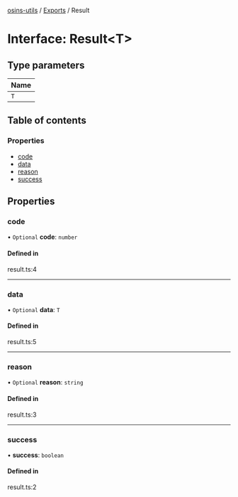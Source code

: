 [osins-utils](../README.md) / [Exports](../modules.md) / Result

# Interface: Result<T\>

## Type parameters

| Name |
| :------ |
| `T` |

## Table of contents

### Properties

- [code](Result.md#code)
- [data](Result.md#data)
- [reason](Result.md#reason)
- [success](Result.md#success)

## Properties

### code

• `Optional` **code**: `number`

#### Defined in

result.ts:4

___

### data

• `Optional` **data**: `T`

#### Defined in

result.ts:5

___

### reason

• `Optional` **reason**: `string`

#### Defined in

result.ts:3

___

### success

• **success**: `boolean`

#### Defined in

result.ts:2
